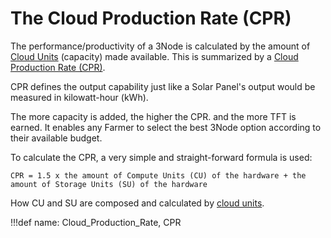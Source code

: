 # The Cloud Production Rate (CPR)

The performance/productivity of a 3Node is calculated by the amount of [Cloud Units](cloudunits) (capacity) made available. This is summarized by a [Cloud Production Rate (CPR)](cloud_production_rate). 

CPR defines the output capability just like a Solar Panel's output would be measured in kilowatt-hour (kWh). 

The more capacity is added, the higher the CPR. and the more TFT is earned. It enables any Farmer to select the best 3Node option according to their available budget. 

To calculate the CPR, a very simple and straight-forward formula is used:

```
CPR = 1.5 x the amount of Compute Units (CU) of the hardware + the amount of Storage Units (SU) of the hardware
```

How CU and SU are composed and calculated by [cloud units](cloudunits).

!!!def name: Cloud_Production_Rate, CPR